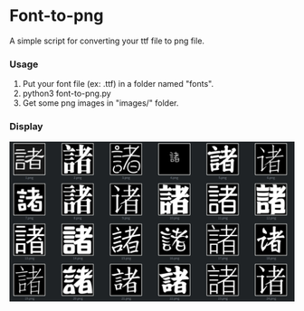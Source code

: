 # Font-to-png
A simple script for converting your ttf file to png file.

### Usage
1. Put your font file (ex: .ttf) in a folder named "fonts".
2. python3 font-to-png.py
3. Get some png images in "images/" folder.

### Display
<img src="pic/display.png" alt="demo picture">